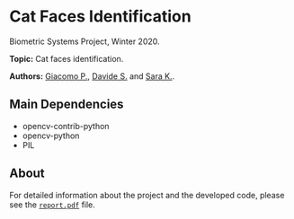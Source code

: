 # Cat Faces Identification
Biometric Systems Project, Winter 2020.

**Topic:** Cat faces identification.

**Authors:** [Giacomo P.](https://github.com/Pg96), [Davide S.](https://github.com/dsforza96) and [Sara K.](https://github.com/sarettak).


## Main Dependencies ##
- opencv-contrib-python       
- opencv-python
- PIL 

## About ##
For detailed information about the project and the developed code, please see the [`report.pdf`](report.pdf) file.
